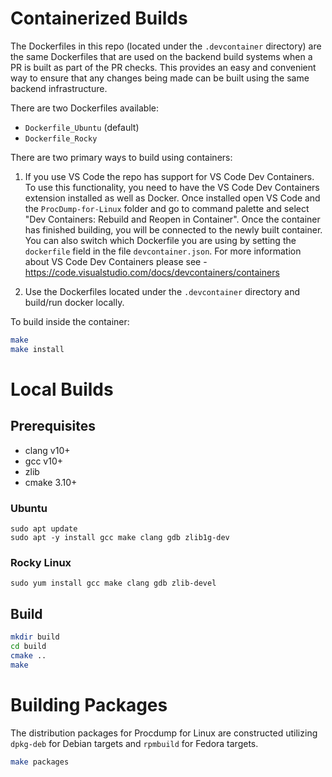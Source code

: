 # Containerized Builds
The Dockerfiles in this repo (located under the `.devcontainer` directory) are the same Dockerfiles that are used on the backend build systems when a PR is built as part of the PR checks. This provides an easy and convenient way to ensure that any changes being made can be built using the same backend infrastructure.

There are two Dockerfiles available:

- `Dockerfile_Ubuntu` (default)
- `Dockerfile_Rocky`

There are two primary ways to build using containers:

1. If you use VS Code the repo has support for VS Code Dev Containers. To use this functionality, you need to have the VS Code Dev Containers extension installed as well as Docker. Once installed open VS Code and the `ProcDump-for-Linux` folder and go to command palette and select "Dev Containers: Rebuild and Reopen in Container".
Once the container has finished building, you will be connected to the newly built container. You can also switch which Dockerfile you are using by setting the `dockerfile` field in the file `devcontainer.json`.
For more information about VS Code Dev Containers please see - https://code.visualstudio.com/docs/devcontainers/containers

2. Use the Dockerfiles located under the `.devcontainer` directory and build/run docker locally.

To build inside the container:
```sh
make
make install
```
# Local Builds
## Prerequisites
- clang v10+
- gcc v10+
- zlib
- cmake 3.10+

### Ubuntu
```
sudo apt update
sudo apt -y install gcc make clang gdb zlib1g-dev
```

### Rocky Linux
```
sudo yum install gcc make clang gdb zlib-devel
```

## Build
```sh
mkdir build
cd build
cmake ..
make
```

# Building Packages
The distribution packages for Procdump for Linux are constructed utilizing `dpkg-deb` for Debian targets and `rpmbuild` for Fedora targets.

```sh
make packages
```